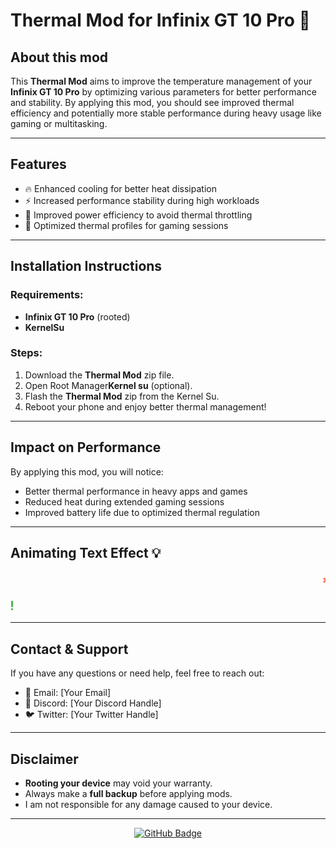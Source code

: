 # Thermal Mod for Infinix GT 10 Pro 🚀

## About this mod

This **Thermal Mod** aims to improve the temperature management of your **Infinix GT 10 Pro** by optimizing various parameters for better performance and stability. By applying this mod, you should see improved thermal efficiency and potentially more stable performance during heavy usage like gaming or multitasking.

---

## Features

- 🔥 Enhanced cooling for better heat dissipation
- ⚡ Increased performance stability during high workloads
- 🌱 Improved power efficiency to avoid thermal throttling
- 💨 Optimized thermal profiles for gaming sessions

---

## Installation Instructions

### Requirements:
- **Infinix GT 10 Pro** (rooted)
- **KernelSu**

### Steps:
1. Download the **Thermal Mod** zip file.
2. Open Root Manager**Kernel su** (optional).
3. Flash the **Thermal Mod** zip from the Kernel Su.
4. Reboot your phone and enjoy better thermal management!

---

## Impact on Performance

By applying this mod, you will notice:
- Better thermal performance in heavy apps and games
- Reduced heat during extended gaming sessions
- Improved battery life due to optimized thermal regulation

---

## Animating Text Effect 💡

<p align="center">
  <marquee direction="left" behavior="scroll" scrollamount="10" style="color: #FF5733; font-size: 24px; font-weight: bold;">
    **Boost Your Performance** with this Thermal Mod for Infinix GT 10 Pro!
  </marquee>
</p>

<p align="center">
  <marquee direction="right" behavior="scroll" scrollamount="10" style="color: #4CAF50; font-size: 20px; font-weight: bold;">
    Enjoy cooler temperatures and smoother gameplay!
  </marquee>
</p>

---

## Contact & Support

If you have any questions or need help, feel free to reach out:

- 📧 Email: [Your Email]
- 💬 Discord: [Your Discord Handle]
- 🐦 Twitter: [Your Twitter Handle]

---

## Disclaimer

- **Rooting your device** may void your warranty.
- Always make a **full backup** before applying mods.
- I am not responsible for any damage caused to your device.

---

<p align="center">
  <a href="https://github.com/[YourGitHub]">
    <img src="https://img.shields.io/badge/GitHub-000000?style=for-the-badge&logo=github&logoColor=white" alt="GitHub Badge">
  </a>
</p>
